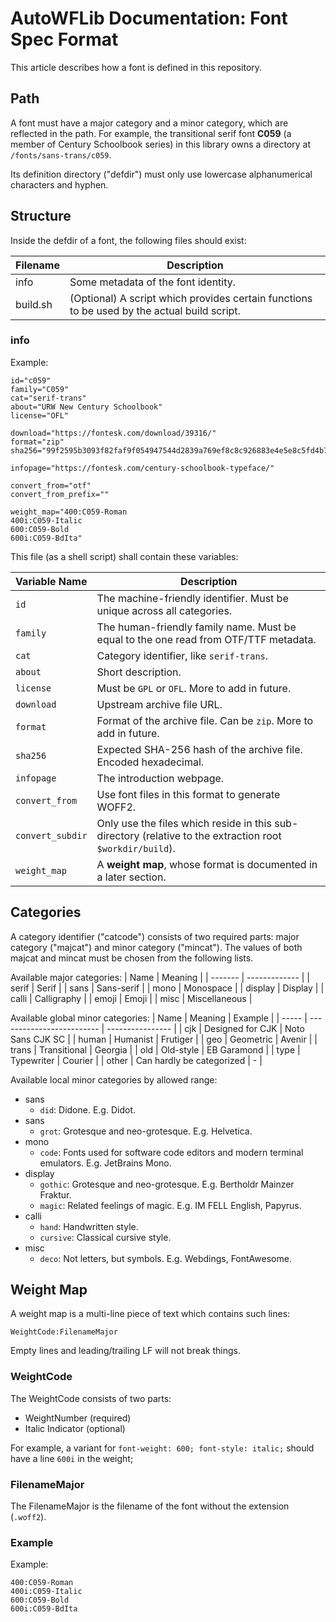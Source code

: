 # AutoWFLib Documentation: Font Spec Format

This article describes how a font is defined in this repository.





## Path

A font must have a major category and a minor category, which are reflected in the path.
For example, the transitional serif font **C059** (a member of Century Schoolbook series) in this library
owns a directory at `/fonts/sans-trans/c059`.

Its definition directory ("defdir") must only use lowercase alphanumerical characters and hyphen.


## Structure

Inside the defdir of a font, the following files should exist:

| Filename | Description                                                                                 |
| -------- | ------------------------------------------------------------------------------------------- |
| info     | Some metadata of the font identity.                                                         |
| build.sh | (Optional) A script which provides certain functions to be used by the actual build script. |

### info

Example:

```
id="c059"
family="C059"
cat="serif-trans"
about="URW New Century Schoolbook"
license="OFL"

download="https://fontesk.com/download/39316/"
format="zip"
sha256="99f2595b3093f82faf9f054947544d2839a769ef8c8c926883e4e5e8c5fd4b76"

infopage="https://fontesk.com/century-schoolbook-typeface/"

convert_from="otf"
convert_from_prefix=""

weight_map="400:C059-Roman
400i:C059-Italic
600:C059-Bold
600i:C059-BdIta"
```

This file (as a shell script) shall contain these variables:

| Variable Name    | Description                                                                                               |
| ---------------- | --------------------------------------------------------------------------------------------------------- |
| `id`             | The machine-friendly identifier. Must be unique across all categories.                                    |
| `family`         | The human-friendly family name. Must be equal to the one read from OTF/TTF metadata.                      |
| `cat`            | Category identifier, like `serif-trans`.                                                                  |
| `about`          | Short description.                                                                                        |
| `license`        | Must be `GPL` or `OFL`. More to add in future.                                                            |
| `download`       | Upstream archive file URL.                                                                                |
| `format`         | Format of the archive file. Can be `zip`. More to add in future.                                          |
| `sha256`         | Expected SHA-256 hash of the archive file. Encoded hexadecimal.                                           |
| `infopage`       | The introduction webpage.                                                                                 |
| `convert_from`   | Use font files in this format to generate WOFF2.                                                          |
| `convert_subdir` | Only use the files which reside in this sub-directory (relative to the extraction root `$workdir/build`). |
| `weight_map`     | A **weight map**, whose format is documented in a later section.                                          |





## Categories

A category identifier ("catcode") consists of two required parts: major category ("majcat") and minor category ("mincat").
The values of both majcat and mincat must be chosen from the following lists.

Available major categories:
| Name    | Meaning       |
| ------- | ------------- |
| serif   | Serif         |
| sans    | Sans-serif    |
| mono    | Monospace     |
| display | Display       |
| calli   | Calligraphy   |
| emoji   | Emoji         |
| misc    | Miscellaneous |

Available global minor categories:
| Name  | Meaning                   | Example          |
| ----- | ------------------------- | ---------------- |
| cjk   | Designed for CJK          | Noto Sans CJK SC |
| human | Humanist                  | Frutiger         |
| geo   | Geometric                 | Avenir           |
| trans | Transitional              | Georgia          |
| old   | Old-style                 | EB Garamond      |
| type  | Typewriter                | Courier          |
| other | Can hardly be categorized | -                |

Available local minor categories by allowed range:
- sans
  - `did`: Didone. E.g. Didot.
- sans
  - `grot`: Grotesque and neo-grotesque. E.g. Helvetica.
- mono
  - `code`: Fonts used for software code editors and modern terminal emulators. E.g. JetBrains Mono.
- display
  - `gothic`: Grotesque and neo-grotesque. E.g. Bertholdr Mainzer Fraktur.
  - `magic`: Related feelings of magic. E.g. IM FELL English, Papyrus.
- calli
  - `hand`: Handwritten style.
  - `cursive`: Classical cursive style.
- misc
  - `deco`: Not letters, but symbols. E.g. Webdings, FontAwesome.





## Weight Map

A weight map is a multi-line piece of text which contains such lines:

```
WeightCode:FilenameMajor
```

Empty lines and leading/trailing LF will not break things.

### WeightCode

The WeightCode consists of two parts:
- WeightNumber (required)
- Italic Indicator (optional)

For example, a variant for `font-weight: 600; font-style: italic;` should have a line `600i` in the weight;

### FilenameMajor

The FilenameMajor is the filename of the font without the extension (`.woff2`).

### Example

Example:

```
400:C059-Roman
400i:C059-Italic
600:C059-Bold
600i:C059-BdIta
```
